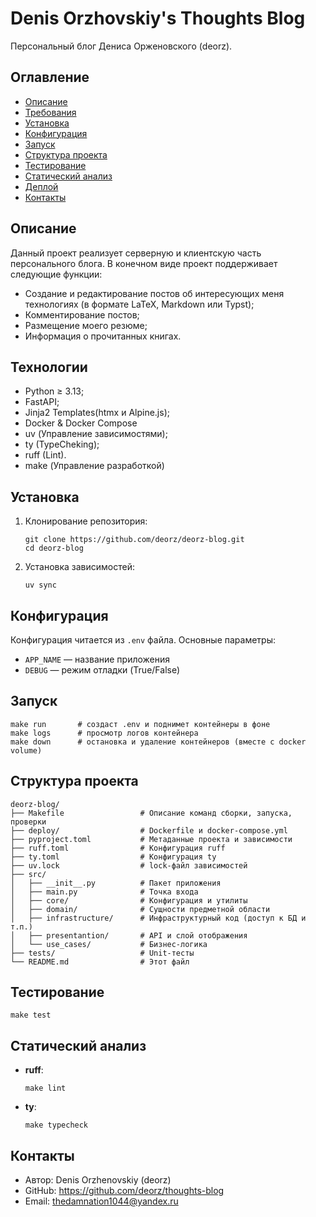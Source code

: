 # Denis Orzhovskiy's Thoughts Blog

Персональный блог Дениса Орженовского (deorz).

## Оглавление

- [Описание](#описание)
- [Требования](#требования)
- [Установка](#установка)
- [Конфигурация](#конфигурация)
- [Запуск](#запуск)
- [Структура проекта](#структура-проекта)
- [Тестирование](#тестирование)
- [Статический анализ](#статический-анализ)
- [Деплой](#деплой)
- [Контакты](#контакты)

## Описание

Данный проект реализует серверную и клиентскую часть персонального блога.
В конечном виде проект поддерживает следующие функции:

- Создание и редактирование постов об интересующих меня технологиях (в формате LaTeX, Markdown или Typst);
- Комментирование постов;
- Размещение моего резюме;
- Информация о прочитанных книгах.

## Технологии

- Python ≥ 3.13;
- FastAPI;
- Jinja2 Templates(htmx и Alpine.js);
- Docker & Docker Compose
- uv (Управление зависимостями);
- ty (TypeCheking);
- ruff (Lint).
- make (Управление разработкой)

## Установка

1. Клонирование репозитория:
   ```shell
   git clone https://github.com/deorz/deorz-blog.git
   cd deorz-blog
   ```
2. Установка зависимостей:
   ```shell
   uv sync
   ```

## Конфигурация

Конфигурация читается из `.env` файла.
Основные параметры:
- `APP_NAME` — название приложения
- `DEBUG` — режим отладки (True/False)

## Запуск

```shell
make run       # создаст .env и поднимет контейнеры в фоне
make logs      # просмотр логов контейнера
make down      # остановка и удаление контейнеров (вместе с docker volume)
```

## Структура проекта

```
deorz-blog/
├── Makefile                 # Описание команд сборки, запуска, проверки
├── deploy/                  # Dockerfile и docker-compose.yml
├── pyproject.toml           # Метаданные проекта и зависимости
├── ruff.toml                # Конфигурация ruff
├── ty.toml                  # Конфигурация ty
├── uv.lock                  # lock-файл зависимостей
├── src/
│   ├── __init__.py          # Пакет приложения
│   ├── main.py              # Точка входа
│   ├── core/                # Конфигурация и утилиты
│   ├── domain/              # Сущности предметной области
│   ├── infrastructure/      # Инфраструктурный код (доступ к БД и т.п.)
│   ├── presentantion/       # API и слой отображения
│   └── use_cases/           # Бизнес-логика
├── tests/                   # Unit-тесты
└── README.md                # Этот файл
```

## Тестирование

```shell
make test
```

## Статический анализ

- **ruff**:
  ```shell
  make lint
  ```

- **ty**:
  ```shell
  make typecheck
  ```

## Контакты

- Автор: Denis Orzhenovskiy (deorz)
- GitHub: https://github.com/deorz/thoughts-blog
- Email: thedamnation1044@yandex.ru
